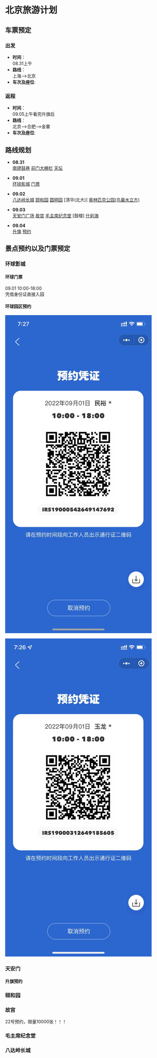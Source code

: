 # 北京旅游计划

## 车票预定

### 出发

- **时间**：  
    08.31上午
- **路线**：  
    上海——>北京
- **车次及座位**:  

### 返程

- **时间**：  
     09.05上午看完升旗后
- **路线**：  
     北京——>合肥——>金寨
- **车次及座位**:  

## 路线规划

- **08.31**  
[南锣鼓巷](https://www.xiaohongshu.com/discovery/item/614b1c37000000000102ec10?source=question)
[前门大栅栏](http://z.mafengwo.cn/pandian/206245-1.html)
[天坛](http://www.mafengwo.cn/gonglve/ziyouxing/148963.html)
- **09.01**  
[环球影城](https://baijiahao.baidu.com/s?id=1710664637892660783&wfr=spider&for=pc) [门票](#环球门票)
- **09.02**  
[八达岭长城](https://www.jy135.com/lvxing/323024.html)
[颐和园](https://view.inews.qq.com/a/20220510A03D9G00)
[圆明园](https://zhuanlan.zhihu.com/p/419481741)
[清华(北大)]
[奥林匹克公园(鸟巢水立方)](https://www.sanjiangdai.com/lvyou/4128.html)

- **09.03**  
[天安门广场](http://www.k1u.com/jingdian/60229.html)
[故宫](https://baijiahao.baidu.com/s?id=1725271935933561474&wfr=spider&for=pc)
[毛主席纪念堂](http://cpc.people.com.cn/n1/2022/0704/c143528-32465636.html)
[鼓楼]
[什刹海](https://www.maigoo.com/citiao/103896.html)
- **09.04**  
[升旗](https://www.sohu.com/a/508550089_120099892) [预约](#升旗预约)

## 景点预约以及门票预定

### 环球影城

#### 环球门票

09.01 10:00-18:00  
凭借身份证直接入园

#### 环球园区预约

![小宝的预约码](../img/xiaobao1.jpg "小宝的预约码")

![老公的预约码](../img/laogong1.jpg "老公的预约码")

### 天安门

#### 升旗预约

### 颐和园

### 故宫

22号预约，限量10000张！！！

### 毛主席纪念堂

### 八达岭长城
